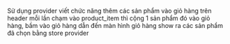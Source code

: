 Sử dụng provider viết chức năng thêm các sản phẩm vào giỏ hàng trên header mỗi lần chạm vào product_item thì cộng 1 sản phẩm đó vào giỏ hàng, bầm vào giỏ hàng dẫn đến màn hình giỏ hàng show ra các sản phẩm đã chọn bằng store provider